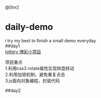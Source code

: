 @[toc]
# daily-demo
i try my best to finish a small demo everyday  
 ##day1  
  [lottery 博彩小项目](https://github.com/ziyunting/daily-demo/tree/master/day1%20lottery)
  
  项目重点  
  1.利用css3 rotate属性实现转盘转动  
  2.利用加锁机制，避免重复点击  
  3.js面向对象编程，封装代码  
  
  ##day2
  